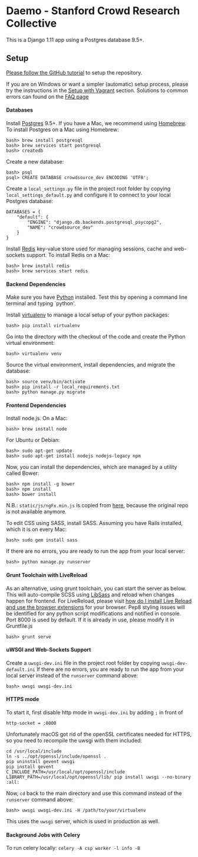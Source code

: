 # Daemo - Stanford Crowd Research Collective


This is a Django 1.11 app using a Postgres database 9.5+.

## Setup

[Please follow the GitHub tutorial](http://crowdresearch.stanford.edu/w/index.php?title=BranchingStrategy) to setup the repository.

If you are on Windows or want a simpler (automatic) setup process, please try the instructions in the [Setup with Vagrant](#setup-with-vagrant) section. Solutions to common errors can found on the [FAQ page](http://crowdresearch.stanford.edu/w/index.php?title=FAQs)

#### Databases
Install [Postgres](http://postgresapp.com/) 9.5+. If you have a Mac, we recommend using [Homebrew](http://brew.sh/). To install Postgres on a Mac using Homebrew:

    bash> brew install postgresql
    bash> brew services start postgresql
    bash> createdb

Create a new database:

    bash> psql
    psql> CREATE DATABASE crowdsource_dev ENCODING 'UTF8';

Create a `local_settings.py` file in the project root folder by copying `local_settings_default.py` and configure it to connect to your local Postgres database:

    DATABASES = {
        "default": {
            "ENGINE": "django.db.backends.postgresql_psycopg2",
            "NAME": "crowdsource_dev"
        }
    }

Install [Redis](http://redis.io/download) key-value store used for managing sessions, cache and web-sockets support. To install Redis on a Mac:

    bash> brew install redis
    bash> brew services start redis

#### Backend Dependencies
Make sure you have [Python](https://www.python.org/downloads/) installed. Test this by opening a command line terminal and typing `python'.

Install [virtualenv](https://virtualenv.pypa.io/en/latest/installation.html) to manage a local setup of your python packages:

    bash> pip install virtualenv

Go into the directory with the checkout of the code and create the Python virtual environment:

    bash> virtualenv venv

Source the virtual environment, install dependencies, and migrate the database:

    bash> source venv/bin/activate
    bash> pip install -r local_requirements.txt
    bash> python manage.py migrate

#### Frontend Dependencies
Install node.js. On a Mac:

    bash> brew install node

For Ubuntu or Debian:

    bash> sudo apt-get update
    bash> sudo apt-get install nodejs nodejs-legacy npm

Now, you can install the dependencies, which are managed by a utility called Bower:

    bash> npm install -g bower
    bash> npm install
    bash> bower install

N.B.: `static/js/ngFx.min.js` is copied from [here](https://raw.githubusercontent.com/jimobrien/ngFx/master/dist/ngFx.min.js), because the original repo is not available anymore. 

To edit CSS using SASS, install SASS. Assuming you have Rails installed, which it is on every Mac:

    bash> sudo gem install sass

If there are no errors, you are ready to run the app from your local server:

    bash> python manage.py runserver

#### Grunt Toolchain with LiveReload
As an alternative, using grunt toolchain, you can start the server as below.
This will auto-compile SCSS using [LibSass](http://libsass.org/) and reload when changes happen for frontend.
For LiveReload, please visit [how do I install Live Reload and use the browser extensions](http://feedback.livereload.com/knowledgebase/articles/86242-how-do-i-install-and-use-the-browser-extensions-) for your browser.
Pep8 styling issues will be identified for any python script modifications and notified in console.
Port 8000 is used by default. If it is already in use, please modify it in Gruntfile.js

    bash> grunt serve

#### uWSGI and Web-Sockets Support
Create a `uwsgi-dev.ini` file in the project root folder by copying `uwsgi-dev-default.ini`
If there are no errors, you are ready to run the app from your local server instead of the ```runserver``` command above:

    bash> uwsgi uwsgi-dev.ini

#### HTTPS mode
To start it, first disable http mode in `uwsgi-dev.ini` by adding `;` in front of

    http-socket = :8000


Unfortunately macOS got rid of the openSSL certificates needed for HTTPS, so you need to recompile the uwsgi with them included:

    cd /usr/local/include
    ln -s ../opt/openssl/include/openssl .
    pip uninstall gevent uwsgi
    pip install gevent
    C_INCLUDE_PATH=/usr/local/opt/openssl/include LIBRARY_PATH=/usr/local/opt/openssl/lib/ pip install uwsgi --no-binary :all:

Now, ``cd`` back to the main directory and use this command instead of the ```runserver``` command above:

    bash> uwsgi uwsgi-dev.ini -H /path/to/your/virtualenv

This uses the ```uwsgi``` server, which is used in production as well.


#### Background Jobs with Celery
To run celery locally: `celery -A csp worker -l info -B`



